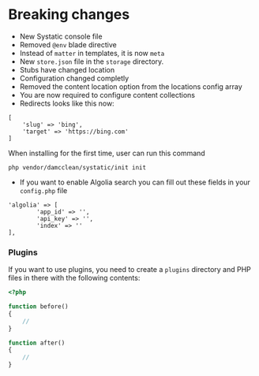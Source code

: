 # Breaking changes

* New Systatic console file
* Removed `@env` blade directive
* Instead of `matter` in templates, it is now `meta`
* New `store.json` file in the `storage` directory.
* Stubs have changed location
* Configuration changed completly
* Removed the content location option from the locations config array
* You are now required to configure content collections
* Redirects looks like this now:

```
[
	'slug' => 'bing',
	'target' => 'https://bing.com'
]
```

When installing for the first time, user can run this command

```
php vendor/damcclean/systatic/init init
```

* If you want to enable Algolia search you can fill out these fields in your `config.php` file

```
'algolia' => [
		'app_id' => '',
		'api_key' => '',
		'index' => ''
],
```

### Plugins

If you want to use plugins, you need to create a `plugins` directory and PHP files in there with the following contents:

```php
<?php

function before()
{
	//
}

function after()
{
	//
}
```